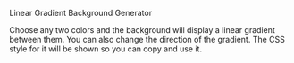 Linear Gradient Background Generator

Choose any two colors and the background will display a linear gradient between them. You can also change the direction of the gradient. The CSS style for it will be shown so you can copy and use it.
